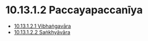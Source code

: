 # 10.13.1.2 Paccayapaccanīya

* [10.13.1.2.1 Vibhaṅgavāra](10.13.1.2/10.13.1.2.1.md)
* [10.13.1.2.2 Saṅkhyāvāra](10.13.1.2/10.13.1.2.2.md)
